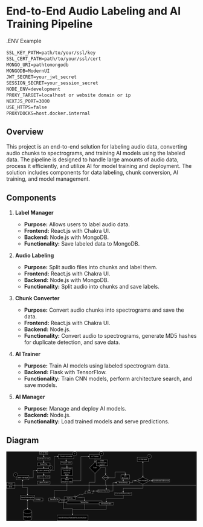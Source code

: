 # End-to-End Audio Labeling and AI Training Pipeline

.ENV Example

```
SSL_KEY_PATH=path/to/your/ssl/key
SSL_CERT_PATH=path/to/your/ssl/cert
MONGO_URI=pathtomongodb
MONGODB=ModernUI
JWT_SECRET=your_jwt_secret
SESSION_SECRET=your_session_secret
NODE_ENV=development
PROXY_TARGET=localhost or website domain or ip
NEXTJS_PORT=3000
USE_HTTPS=false
PROXYDOCKS=host.docker.internal
```


## Overview

This project is an end-to-end solution for labeling audio data, converting audio chunks to spectrograms, and training AI models using the labeled data. The pipeline is designed to handle large amounts of audio data, process it efficiently, and utilize AI for model training and deployment. The solution includes components for data labeling, chunk conversion, AI training, and model management.

## Components

1. **Label Manager**
   - **Purpose:** Allows users to label audio data.
   - **Frontend:** React.js with Chakra UI.
   - **Backend:** Node.js with MongoDB.
   - **Functionality:** Save labeled data to MongoDB.

2. **Audio Labeling**
   - **Purpose:** Split audio files into chunks and label them.
   - **Frontend:** React.js with Chakra UI.
   - **Backend:** Node.js with MongoDB.
   - **Functionality:** Split audio into chunks and save labels.

3. **Chunk Converter**
   - **Purpose:** Convert audio chunks into spectrograms and save the data.
   - **Frontend:** React.js with Chakra UI.
   - **Backend:** Node.js.
   - **Functionality:** Convert audio to spectrograms, generate MD5 hashes for duplicate detection, and save data.

4. **AI Trainer**
   - **Purpose:** Train AI models using labeled spectrogram data.
   - **Backend:** Flask with TensorFlow.
   - **Functionality:** Train CNN models, perform architecture search, and save models.

5. **AI Manager**
   - **Purpose:** Manage and deploy AI models.
   - **Backend:** Node.js.
   - **Functionality:** Load trained models and serve predictions.

## Diagram

![End-to-End Pipeline Diagram](e2epline.drawio.png)